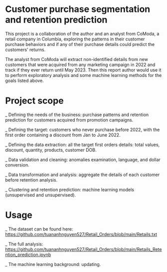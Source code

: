 # Customer purchase segmentation and retention prediction
This project is a collaboration of the author and an analyst from CoModa, a retail company in Columbia, exploring the patterns in their customer purchase behaviors and if any of their purchase details could predict the customers' returns. 

The analyst from CoModa will extract non-identified details from new customers that were acquired from any marketing campaign in 2022 and track if they ever return until May 2023. Then this report author would use it to perform exploratory analysis and some machine learning methods for the goals listed above.

# Project scope
_ Defining the needs of the business: purchase patterns and retention prediction for customers acquired from promotion campaigns.

_ Defining the target: customers who never purchase before 2022, with the first order containing a discount from Jan to June 2022.

_ Defining the data extraction: all the target first orders details: total values, discount, quantity, products, customer DOB.

_ Data validation and cleaning: anomalies examination, language, and dollar conversion.

_ Data transformation and analysis: aggregate the details of each customer before retention analysis.

_ Clustering and retention prediction: machine learning models (unsupervised and unsupervised).

# Usage
_ The dataset can be found here: https://github.com/tuananhnguyen527/Retail_Orders/blob/main/Retails.txt

_ The full analysis: https://github.com/tuananhnguyen527/Retail_Orders/blob/main/Retails_Retention_prediction.ipynb

_ The machine learning background: updating.
